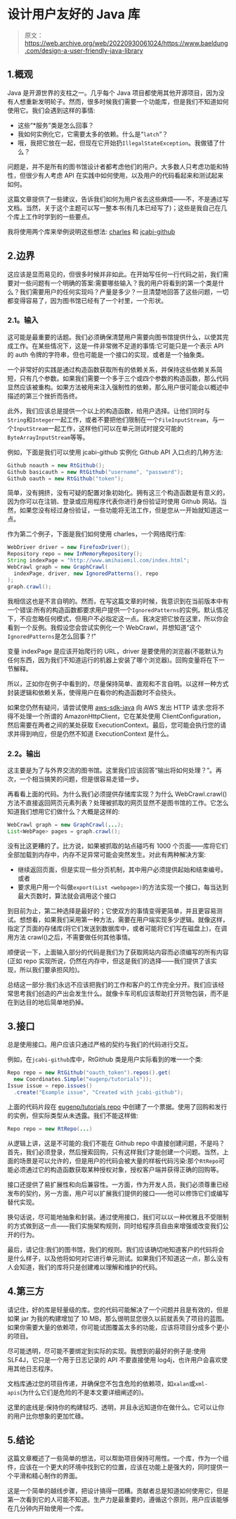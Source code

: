 # 设计用户友好的 Java 库

> 原文：<https://web.archive.org/web/20220930061024/https://www.baeldung.com/design-a-user-friendly-java-library>

## 1.概观

Java 是开源世界的支柱之一。几乎每个 Java 项目都使用其他开源项目，因为没有人想重新发明轮子。然而，很多时候我们需要一个功能库，但是我们不知道如何使用它。我们会遇到这样的事情:

*   这些“*服务”类是怎么回事？
*   我如何实例化它，它需要太多的依赖。什么是“`latch`”？
*   哦，我把它放在一起，但现在它开始扔`IllegalStateException`。我做错了什么？

问题是，并不是所有的图书馆设计者都考虑他们的用户。大多数人只考虑功能和特性，但很少有人考虑 API 在实践中如何使用，以及用户的代码看起来和测试起来如何。

这篇文章提供了一些建议，告诉我们如何为用户省去这些麻烦——不，不是通过写文档。当然，关于这个主题可以写一整本书(有几本已经写了)；这些是我自己在几个库上工作时学到的一些要点。

我将使用两个库来举例说明这些想法: [charles](https://web.archive.org/web/20220117213420/https://www.github.com/opencharles/charles) 和 [jcabi-github](https://web.archive.org/web/20220117213420/https://www.github.com/jcabi/jcabi-github)

## 2.边界

这应该是显而易见的，但很多时候并非如此。在开始写任何一行代码之前，我们需要对一些问题有一个明确的答案:需要哪些输入？我的用户将看到的第一个类是什么？我们需要用户的任何实现吗？产量是多少？一旦清楚地回答了这些问题，一切都变得容易了，因为图书馆已经有了一个衬里，一个形状。

### 2.1。输入

这可能是最重要的话题。我们必须确保清楚用户需要向图书馆提供什么，以使其完成工作。在某些情况下，这是一件非常微不足道的事情:它可能只是一个表示 API 的 auth 令牌的字符串，但也可能是一个接口的实现，或者是一个抽象类。

一个非常好的实践是通过构造函数获取所有的依赖关系，并保持这些依赖关系简短，只有几个参数。如果我们需要一个多于三个或四个参数的构造函数，那么代码显然应该被重构。如果方法被用来注入强制性的依赖，那么用户很可能会以概述中描述的第三个挫折而告终。

此外，我们应该总是提供一个以上的构造函数，给用户选择。让他们同时与`String`和`Integer`一起工作，或者不要把他们限制在一个`FileInputStream`，与一个`InputStream`一起工作，这样他们可以在单元测试时提交可能的`ByteArrayInputStream`等等。

例如，下面是我们可以使用 jcabi-github 实例化 Github API 入口点的几种方法:

```java
Github noauth = new RtGithub();
Github basicauth = new RtGithub("username", "password");
Github oauth = new RtGithub("token"); 
```

简单，没有拥挤，没有可疑的配置对象初始化。拥有这三个构造函数是有意义的，因为你可以在注销、登录或应用程序代表你进行身份验证时使用 Github 网站。当然，如果您没有经过身份验证，一些功能将无法工作，但是您从一开始就知道这一点。

作为第二个例子，下面是我们如何使用 charles，一个网络爬行库:

```java
WebDriver driver = new FirefoxDriver();
Repository repo = new InMemoryRepository();
String indexPage = "http://www.amihaiemil.com/index.html";
WebCrawl graph = new GraphCrawl(
  indexPage, driver, new IgnoredPatterns(), repo
);
graph.crawl(); 
```

我相信这也是不言自明的。然而，在写这篇文章的时候，我意识到在当前版本中有一个错误:所有的构造函数都要求用户提供一个`IgnoredPatterns`的实例。默认情况下，不应忽略任何模式，但用户不必指定这一点。我决定把它放在这里，所以你会看到一个反例。我假设您会尝试实例化一个 WebCrawl，并想知道“这个`IgnoredPatterns`是怎么回事？!"

变量 indexPage 是应该开始爬行的 URL，driver 是要使用的浏览器(不能默认为任何东西，因为我们不知道运行的机器上安装了哪个浏览器)。回购变量将在下一节解释。

所以，正如你在例子中看到的，尽量保持简单、直观和不言自明。以这样一种方式封装逻辑和依赖关系，使得用户在看你的构造函数时不会挠头。

如果您仍然有疑问，请尝试使用 [aws-sdk-java](https://web.archive.org/web/20220117213420/https://github.com/aws/aws-sdk-java) 向 AWS 发出 HTTP 请求:您将不得不处理一个所谓的 AmazonHttpClient，它在某处使用 ClientConfiguration，然后需要在两者之间的某处获取 ExecutionContext。最后，您可能会执行您的请求并得到响应，但是仍然不知道 ExecutionContext 是什么。

### 2.2。输出

这主要是为了与外界交流的图书馆。这里我们应该回答“输出将如何处理？”。再次，一个相当搞笑的问题，但是很容易走错一步。

再看看上面的代码。为什么我们必须提供存储库实现？为什么 WebCrawl.crawl()方法不直接返回网页元素列表？处理被抓取的网页显然不是图书馆的工作。它怎么知道我们想用它们做什么？大概是这样的:

```java
WebCrawl graph = new GraphCrawl(...);
List<WebPage> pages = graph.crawl(); 
```

没有比这更糟的了。比方说，如果被抓取的站点碰巧有 1000 个页面——库将它们全部加载到内存中，内存不足异常可能会突然发生。对此有两种解决方案:

*   继续返回页面，但是实现一些分页机制，其中用户必须提供起始和结束编号。或者
*   要求用户用一个叫做`export(List <webpage>)`的方法实现一个接口，每当达到最大页数时，算法就会调用这个接口

到目前为止，第二种选择是最好的；它使双方的事情变得更简单，并且更容易测试。想想看，如果我们采用第一种方法，需要在用户端实现多少逻辑。就像这样，指定了页面的存储库(将它们发送到数据库中，或者可能将它们写在磁盘上)，在调用方法 crawl()之后，不需要做任何其他事情。

顺便说一下，上面输入部分的代码是我们为了获取网站内容而必须编写的所有内容(正如 repo 实现所说，仍然在内存中，但这是我们的选择——我们提供了该实现，所以我们要承担风险)。

总结这一部分:我们永远不应该把我们的工作和客户的工作完全分开。我们应该经常思考我们创造的产出会发生什么。就像卡车司机应该帮助打开货物包装，而不是在到达目的地后简单地扔掉。

## 3.接口

总是使用接口。用户应该只通过严格的契约与我们的代码进行交互。

例如，在`jcabi-github`库中，RtGithub 类是用户实际看到的唯一一个类:

```java
Repo repo = new RtGithub("oauth_token").repos().get(
  new Coordinates.Simple("eugenp/tutorials"));
Issue issue = repo.issues()
  .create("Example issue", "Created with jcabi-github");
```

上面的代码片段在 [eugenp/tutorials repo](https://web.archive.org/web/20220117213420/https://github.com/eugenp/tutorials) 中创建了一个票据。使用了回购和发行的实例，但实际类型从未透露。我们不能这样做:

```java
Repo repo = new RtRepo(...)
```

从逻辑上讲，这是不可能的:我们不能在 Github repo 中直接创建问题，不是吗？首先，我们必须登录，然后搜索回购，只有这样我们才能创建一个问题。当然，上面的场景是可以允许的，但是用户的代码会被大量的样板代码污染:那个`RtRepo`可能必须通过它的构造函数获取某种授权对象，授权客户端并获得正确的回购等。

接口还提供了易扩展性和向后兼容性。一方面，作为开发人员，我们必须尊重已经发布的契约，另一方面，用户可以扩展我们提供的接口——他可以修饰它们或编写替代实现。

换句话说，尽可能地抽象和封装。通过使用接口，我们可以以一种优雅且不受限制的方式做到这一点——我们实施架构规则，同时给程序员自由来增强或改变我们公开的行为。

最后，请记住:我们的图书馆，我们的规则。我们应该确切地知道客户的代码将会是什么样子，以及他将如何对它进行单元测试。如果我们不知道这一点，那么没有人会知道，我们的库将只是创建难以理解和维护的代码。

## 4.第三方

请记住，好的库是轻量级的库。您的代码可能解决了一个问题并且是有效的，但是如果 jar 为我的构建增加了 10 MB，那么很明显您很久以前就丢失了项目的蓝图。如果你需要大量的依赖项，你可能试图覆盖太多的功能，应该将项目分成多个更小的项目。

尽可能透明，尽可能不要绑定到实际的实现。我想到的最好的例子是:使用 SLF4J，它只是一个用于日志记录的 API 不要直接使用 log4j，也许用户会喜欢使用其他日志程序。

文档库通过您的项目传递，并确保您不包含危险的依赖项，如`xalan`或`xml-apis`(为什么它们是危险的不是本文要详细阐述的)。

这里的底线是:保持你的构建轻巧、透明，并且永远知道你在做什么。它可以让你的用户比你想象的更加忙碌。

## 5.结论

这篇文章概述了一些简单的想法，可以帮助项目保持可用性。一个库，作为一个组件，应该在一个更大的环境中找到它的位置，应该在功能上是强大的，同时提供一个平滑和精心制作的界面。

这是一个简单的越线步骤，把设计搞得一团糟。贡献者总是知道如何使用它，但是第一次看到它的人可能不知道。生产力是最重要的，遵循这个原则，用户应该能够在几分钟内开始使用一个库。
